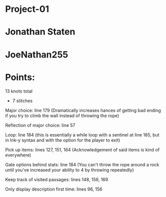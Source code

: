 # Project-01

# Jonathan Staten

# JoeNathan255

# Points:

13 knots total
 - 7 stitches

Major choice: line 179 (Dramatically increases hances of getting bad ending if you try to climb the wall instead of throwing the rope)

Reflection of major choice: line 57

Loop: line 184 (this is essentially a while loop with a sentinel at line 185, but in Ink-y syntax and with the option for the player to exit)

Pick up items: lines 127, 151, 164 (Acknowledgement of said items is kind of everywhere)

Gate options behind stats: line 184 (You can't throw the rope around a rock until you've increased your ability to 4 by throwing repeatedly)

Keep track of visited passages: lines 148, 159, 169

Only display description first time: lines 96, 156
